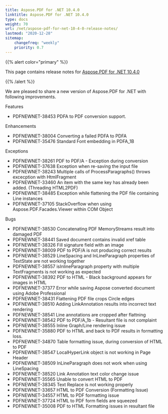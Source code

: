 ```yaml
---
title: Aspose.PDF for .NET 10.4.0
linktitle: Aspose.PDF for .NET 10.4.0
type: docs
weight: 70
url: /net/aspose-pdf-for-net-10-4-0-release-notes/
lastmod: "2020-12-28"
sitemap:
    changefreq: "weekly"
    priority: 0.7
---
```


{{% alert color="primary" %}}

This page contains release notes for [Aspose.PDF for .NET 10.4.0](http://www.aspose.com/downloads/pdf/net/new-releases/aspose.pdf-for-.net-10.4.0/)

{{% /alert %}}

We are pleased to share a new version of Aspose.PDF for .NET with following improvements.

Features

- PDFNEWNET-38453 PDFA to PDF conversion support.

Enhancements

- PDFNEWNET-38004 Converting a failed PDFA to PDFA
- PDFNEWNET-35476 Standard Font embedding in PDFA_1B

Exceptions

- PDFNEWNET-38261 PDF to PDF/A - Exception during conversion
- PDFNEWNET-37638 Exception when re-saving the input file
- PDFNEWNET-38243 Multiple calls of ProcessParagraphs() throws excecption with HtmlFragment
- PDFNEWNET-33460 An item with the same key has already been added. (Threading HTML2PDF)
- PDFNEWNET-38485 Exception while flattening the PDF file containing Line instances
- PDFNEWNET-37105 StackOverflow when using Aspose.PDF.Facades.Viewer within COM Object

Bugs

- PDFNEWNET-38530 Concatenating PDF MemoryStreams result into damaged PDF
- PDFNEWNET-38441 Saved document contains invalid xref table
- PDFNEWNET-38326 Fill signature field with an image
- PDFNEWNET-38009 PDF to PDF/A is not producing correct results
- PDFNEWNET-38529 LineSpacing and InLineParagraph properties of TextState are not working together
- PDFNEWNET-38557 isInlineParagraph property with multiple TextFragments is not working as expected
- PDFNEWNET-38392 PDF to HTML - Black background appears for images in HTML
- PDFNEWNET-37377 Error while saving Aspose converted document using Adobe Professional
- PDFNEWNET-38431 Flattening PDF file crops Circle edges
- PDFNEWNET-38510 Adding LinkAnnotation results into incorrect text rendering
- PDFNEWNET-38541 Line annotations are cropped after flattning
- PDFNEWNET-38542 PDF to PDF/A_1b - Resultant file is not complaint
- PDFNEWNET-38555 Inline Graph/Line rendering issue
- PDFNEWNET-35880 PDF to HTML and back to PDF results in formatting loss.
- PDFNEWNET-34870 Table formatting issue, during conversion of HTML to PDF
- PDFNEWNET-38547 LocalHyperLink object is not working in Page Header
- PDFNEWNET-38509 InLineParagraph does not work when using LineSpacing
- PDFNEWNET-38520 Link Annotation text color change issue
- PDFNEWNET-35565 Unable to convert HTML to PDF
- PDFNEWNET-38345 Text Replace is not working properly
- PDFNEWNET-33657 HTML to PDF Conversion (Formatting Issue)
- PDFNEWNET-34557 HTML to PDF formatting issue
- PDFNEWNET-37724 HTML to PDF form fields are squeezed
- PDFNEWNET-35008 PDF to HTML Formatting issues in resultant file
